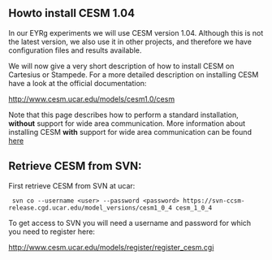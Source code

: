 Howto install CESM 1.04
-----------------------

In our EYRg experiments we will use CESM version 1.04. Although this is not the latest version, we also use 
it in other projects, and therefore we have configuration files and results available. 

We will now give a very short description of how to install CESM on Cartesius or Stampede. For a more detailed 
description on installing CESM have a look at the official documentation:

<http://www.cesm.ucar.edu/models/cesm1.0/cesm>

Note that this page describes how to perform a standard installation, __without__ support for wide area communication.
More information about installing CESM __with__ support for wide area communication can be found [here](http://)


Retrieve CESM from SVN:
---

First retrieve CESM from SVN at ucar: 

     svn co --username <user> --password <password> https://svn-ccsm-release.cgd.ucar.edu/model_versions/cesm1_0_4 cesm_1_0_4 

To get access to SVN you will need a username and password for which you need to register here:

<http://www.cesm.ucar.edu/models/register/register_cesm.cgi>



